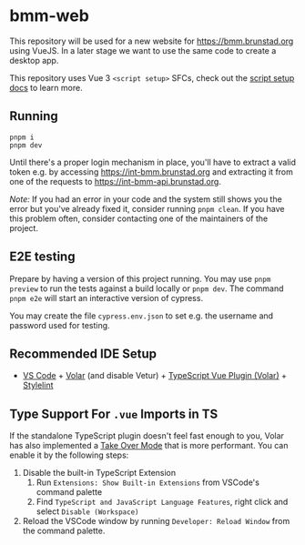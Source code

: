 # bmm-web

This repository will be used for a new website for https://bmm.brunstad.org using VueJS.
In a later stage we want to use the same code to create a desktop app.

This repository uses Vue 3 `<script setup>` SFCs, check out the [script setup docs](https://v3.vuejs.org/api/sfc-script-setup.html#sfc-script-setup) to learn more.

## Running

```
pnpm i
pnpm dev
```

Until there's a proper login mechanism in place, you'll have to extract a valid token e.g. by accessing https://int-bmm.brunstad.org and extracting it from one of the requests to https://int-bmm-api.brunstad.org.

_Note:_ If you had an error in your code and the system still shows you the error but you've already fixed it, consider running `pnpm clean`. If you have this problem often, consider contacting one of the maintainers of the project.

## E2E testing

Prepare by having a version of this project running. You may use `pnpm preview` to run the tests against a build locally or `pnpm dev`. The command `pnpm e2e` will start an interactive version of cypress.

You may create the file `cypress.env.json` to set e.g. the username and password used for testing.

## Recommended IDE Setup

- [VS Code](https://code.visualstudio.com/) + [Volar](https://marketplace.visualstudio.com/items?itemName=Vue.volar) (and disable Vetur) + [TypeScript Vue Plugin (Volar)](https://marketplace.visualstudio.com/items?itemName=Vue.vscode-typescript-vue-plugin) + [Stylelint](https://marketplace.visualstudio.com/items?itemName=stylelint.vscode-stylelint)

## Type Support For `.vue` Imports in TS

If the standalone TypeScript plugin doesn't feel fast enough to you, Volar has also implemented a [Take Over Mode](https://github.com/johnsoncodehk/volar/discussions/471#discussioncomment-1361669) that is more performant. You can enable it by the following steps:

1. Disable the built-in TypeScript Extension
   1. Run `Extensions: Show Built-in Extensions` from VSCode's command palette
   2. Find `TypeScript and JavaScript Language Features`, right click and select `Disable (Workspace)`
2. Reload the VSCode window by running `Developer: Reload Window` from the command palette.
